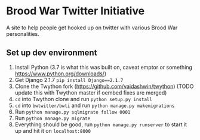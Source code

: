 # Brood War Twitter Initiative

A site to help people get hooked up on twitter with various Brood War personalities.

## Set up dev environment
1) Install Python (3.7 is what this was built on, caveat emptor or something https://www.python.org/downloads/)
2) Get Django 2.1.7 `pip install Django==2.1.7`
3) Clone the Twython fork (https://github.com/vaidashwin/twython) (TODO update this with Twython master if oembed fixes are merged)
4) `cd` into Twython clone and run `python setup.py install`
5) `cd` into `bwtwitter/bwti` and run `python manage.py makemigrations`
6) Run `python manage.py sqlmigrate follow 0001`
7) Run `python manage.py migrate`
8) Everything should be good, run `python manage.py runserver` to start it up and hit it on `localhost:8000`
